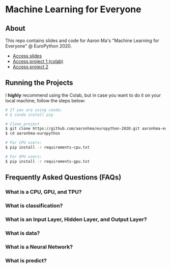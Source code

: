 # Machine Learning for Everyone

## About
This repo contains slides and code for Aaron Ma's "Machine Learning for Everyone" @ EuroPython 2020.

* [Access slides](https://bit.ly/europython20)
* [Access project 1 (colab)](https://bit.ly/europy1)
* [Access project 2](https://bit.ly/teach-kids-ml)

## Running the Projects

I **highly** recommend using the Colab, but in case you want to do it on your local machine, follow the steps below:

```bash
# If you are using conda:
# $ conda install pip

# Clone project
$ git clone https://github.com/aaronhma/europython-2020.git aaronhma-europython
$ cd aaronhma-europython

# For CPU users:
$ pip install -r requirements-cpu.txt

# For GPU users:
$ pip install -r requirements-gpu.txt
```

## Frequently Asked Questions (FAQs)

<a name="aaron-cgt" />

### What is a CPU, GPU, and TPU?

<a name="aaron-classification" />

### What is classification?

<a name="aaron-in-hid-out-layer" />

### What is an Input Layer, Hidden Layer, and Output Layer?

<a name="aaron-data" />

### What is data?

<a name="aaron-nn" />

### What is a Neural Network?

<a name="aaron-predict" />

### What is predict?
